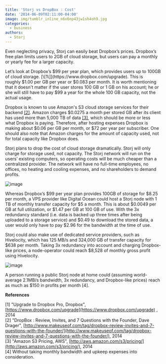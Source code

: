 ```yaml
---
title: 'Storj vs DropBox : Cost'
date: '2014-06-09T02:11:00-04:00'
image: img/tumblr_inline_n6x6np43jw1sh4oh9.jpg
categories:
  - business
authors:
  - Storj
---
```

Even neglecting privacy, Storj can easily beat Dropbox’s prices. Dropbox’s free plan limits users to 2GB of cloud storage, but users can pay a monthly or yearly fee for a larger capacity. 

<!--more-->

Let’s look at Dropbox’s $99 per year plan, which provides users up to 100GB of cloud storage. [\[1\]](https://www.dropbox.com/upgrade). This is roughly $1.00 per GB per year or $0.083 per month. It is worth mentioning that it doesn't matter if the user stores 100 GB or 1 GB on his account; he or she will still have to pay $99 a year for the whole 100 GB capacity, not the actual usage.

Dropbox is known to use Amazon's S3 cloud storage services for their backend [\[2\]](http://www.makeuseof.com/tag/dropbox-review-invites-and-7-questions-with-the-founder/). Amazon charges $0.0275 a month per stored GB after its client has used more than 5,000 TB of data [\[3\]](http://aws.amazon.com/s3/pricing/), which should be more or less what Dropbox is paying. Therefore, after hosting expenses Dropbox is making about $0.06 per GB per month, or $72 per year per subscriber. One should also note that Amazon charges for the amount of capacity used, not for total capacity like Dropbox does.

Storj plans to drop the cost of cloud storage dramatically. Storj will only charge for storage used, not capacity. The Storj network will run on the users’ existing computers, so operating costs will be much cheaper than a centralized provider. The network will have no full-time employees, no offices, no heating and cooling expenses, and no shareholders to demand profits.

![image](img/storj-vs-dropbox-1.jpg)

Whereas Dropbox’s $99 per year plan provides 100GB of storage for $8.25 per month, a VPS provider like Digital Ocean could host a Storj node with 1 TB of monthly transfer capacity for $5 a month. This is about $0.0049 per GB at full utilization, or $1.47 per GB at 100 GB of use. With the 3x redundancy standard (i.e. data is backed up three times after being uploaded to a storage service) and $0.49 to download the stored data, a user would only have to pay $2.96 for the bandwidth at the time of use.

Storj could also make use of dedicated service providers, such as Hivelocity, which has 125 MB/s and 324,000 GB of transfer capacity for $638 per month. Taking 3x redundancy into account and charging Dropbox-like prices, a node-operator could reach $8,528 of monthly gross profit using Hivelocity.

![image](img/storj-vs-dropbox-2.jpg)

A person running a public Storj node at home could (assuming world-average 2.1MB/s bandwidth, 3x redundancy, and Dropbox-like prices) reach as much as $150 in profits per month \[4\].

**References**

\[1\] "Upgrade to Dropbox Pro, Dropbox", [https://www.dropbox.com/upgrade](https://www.dropbox.com/upgrade) , 2014  
\[2\] "DropBox : Review, Invites, and 7 Questions with the Founder, Dave Drager", [http://www.makeuseof.com/tag/dropbox-review-invites-and-7-questions-with-the-founder/](http://www.makeuseof.com/tag/dropbox-review-invites-and-7-questions-with-the-founder/), 2014  
\[3\] "Amazon S3 Pricing, AWS", [http://aws.amazon.com/s3/pricing/](http://aws.amazon.com/s3/pricing/), 2014  
\[4\] Without taking monthly bandwidth and upkeep expenses into consideration.

